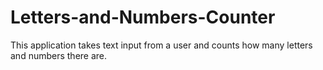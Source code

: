 # Letters-and-Numbers-Counter
This application takes text input from a user and counts how many letters and numbers there are.
